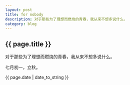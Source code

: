 ```yaml
---
layout: post
title: for nobody
description: 对于那些为了理想而燃烧的青春，我从来不想多说什么。
category: blog
---
```

<h2> {{ page.title }} </h2>

<p>对于那些为了理想而燃烧的青春，我从来不想多说什么。</p>

<p>七月初一，立秋。</p>

<p> {{ page.date | date_to_string }} </p>
